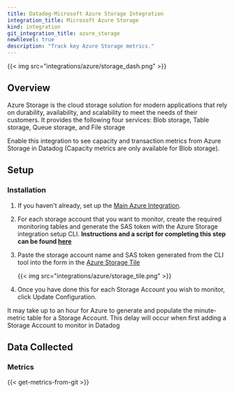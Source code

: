 ```yaml
---
title: Datadog-Microsoft Azure Storage Integration
integration_title: Microsoft Azure Storage
kind: integration
git_integration_title: azure_storage
newhlevel: true
description: "Track key Azure Storage metrics."
---
```


{{< img src="integrations/azure/storage_dash.png" >}}

## Overview

Azure Storage is the cloud storage solution for modern applications that rely on durability, availability, and scalability to meet the needs of their customers. It provides the following four services: Blob storage, Table storage, Queue storage, and File storage

Enable this integration to see capacity and transaction metrics from Azure Storage in Datadog (Capacity metrics are only available for Blob storage).

## Setup
### Installation

1.  If you haven't already, set up the [Main Azure Integration](/integrations/azure).
2.  For each storage account that you want to monitor, create the required monitoring tables and generate the SAS token with the Azure Storage integration setup CLI. **Instructions and a script for completing this step can be found [here](https://github.com/DataDog/azure-storage-dd)**
3.  Paste the storage account name and SAS token generated from the CLI tool into the form in the [Azure Storage Tile][1]

	{{< img src="integrations/azure/storage_tile.png" >}}

4.  Once you have done this for each Storage Account you wish to monitor, click Update Configuration.

<div class="alert alert-info">
It may take up to an hour for Azure to generate and populate the minute-metric table for a Storage Account. This delay will occur when first adding a Storage Account to monitor in Datadog
</div>

## Data Collected
### Metrics

{{< get-metrics-from-git >}}

[1]: https://app.datadoghq.com/account/settings#integrations/azure_storage
